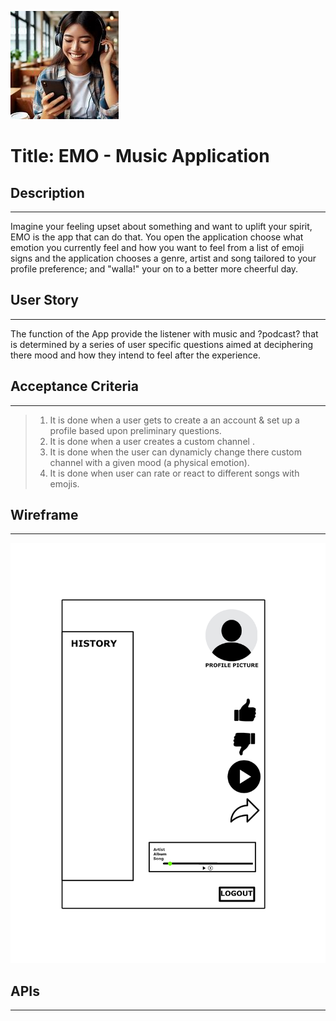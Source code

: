 ![Placeholder](./placeholder.jpg) <br/>

# Title: EMO -  Music Application

## Description
---
Imagine your feeling upset about something and want to uplift your spirit, EMO is the app that can do that. You open the application choose what emotion you currently feel and how you want to feel from a list of emoji signs  and the application chooses a  genre, artist and song tailored to your profile preference; and "walla!" your on to a better more cheerful day.

## User Story
---

The function of the App provide the listener with music and  ?podcast? that is determined by a series of user specific questions aimed at deciphering there mood and how they intend to feel after the experience.

## Acceptance Criteria 
---

>1. It is done when a user gets to create a an account & set up a profile based upon preliminary questions.
>2. It is done when a user creates a custom channel . 
>3. It is done when the user can dynamicly change there custom channel with a given mood (a physical emotion). 
>4. It is done when user can rate or react to different songs with emojis. 

## Wireframe
---
![Wireframe](Wireframe.jpg)
## APIs
---
